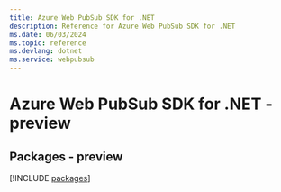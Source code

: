 ```yaml
---
title: Azure Web PubSub SDK for .NET
description: Reference for Azure Web PubSub SDK for .NET
ms.date: 06/03/2024
ms.topic: reference
ms.devlang: dotnet
ms.service: webpubsub
---
```

# Azure Web PubSub SDK for .NET - preview
## Packages - preview
[!INCLUDE [packages](web-pubsub-index.md)]